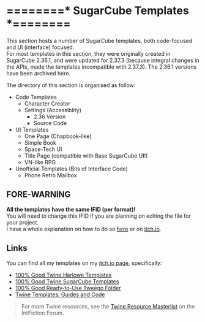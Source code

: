 # ========* SugarCube Templates *========
This section hosts a number of SugarCube templates, both code-focused and UI (interface) focused.\
For most templates in this section, they were originally created in SugarCube 2.36.1, and were updated for 2.37.3 (because integral changes in the APIs, made the templates incompatible with 2.37.3). The 2.36.1 versions have been archived here.

The directory of this section is organised as follow:
* Code Templates
  * Character Creator
  * Settings (Accessiblity)
    * 2.36 Version
    * Source Code
* UI Templates
  * One Page (Chapbook-like)
  * Simple Book
  * Space-Tech UI
  * Title Page (compatible with Base SugarCube UI!)
  * VN-like RPG
* Unofficial Templates (Bits of Interface Code)
  * Phone Retro Mailbox

## FORE-WARNING
**All the templates have the same IFID (per format)!**\
You will need to change this IFID if you are planning on editing the file for your project.\
I have a whole explanation on how to do so [here](../ChangeIFID.md) or on [itch.io](https://manonamora.itch.io/twine-sugarcube-templates/devlog/568346/help-change-the-ifid-of-a-template).

## Links
You can find all my templates on my [itch.io page](https://manonamora.itch.io/), specifically:

* [100% Good Twine Harlowe Templates](https://manonamora.itch.io/twine-harlowe-templates)
* [100% Good Twine SugarCube Templates](https://manonamora.itch.io/twine-sugarcube-templates)
* [100% Good Ready-to-Use Tweego Folder](https://manonamora.itch.io/ready-to-use-tweego-folder)
* [Twine Templates, Guides and Code](https://itch.io/c/2917452/twine-templates-guides-and-code)

> For more Twine resources, see the [Twine Resource Masterlist](https://intfiction.org/t/twine-resource-masterlist-wiki/65903) on the IntFiction Forum.